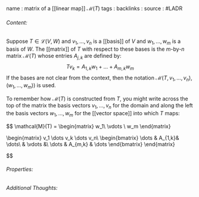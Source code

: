 name : matrix of a [[linear map]] $\mathcal{M}(T)$
tags : 
backlinks : 
source : #LADR

###### Content:
Suppose $T \in \mathcal{L}(V,W)$ and $v_1,...,v_n$ is a [[basis]] of $V$ and $w_1,...,w_m$ is a basis of $W$. The [[matrix]] of $T$ with respect to these bases is the $m$-by-$n$ matrix $\mathcal{M}(T)$ whose entries $A_{j,k}$ are defined by:
$$Tv_k=A_{1,k}w_1+...+A_{m,k}w_m$$
If the bases are not clear from the context, then the notation $\mathcal{M}(T,v_1,...,v_n),(w_1,...,w_m))$ is used.

To remember how $\mathcal{M}(T)$ is constructed from $T$, you might write across the top of the matrix the basis vectors $v_1,...,v_n$ for the domain and along the left the basis vectors $w_1,...,w_m$ for the [[vector space]] into which $T$ maps:

$$
\mathcal{M}(T) = \begin{matrix}
w_1\\
\vdots \\
w_m
\end{matrix}

\begin{matrix}
v_1 \dots v_k \dots v_n\\
\begin{bmatrix}
\dots & A_{1,k}& \dots\\
& \vdots &\\
\dots & A_{m,k} & \dots
\end{bmatrix}
\end{matrix}

$$

###### Properties:

###### Additional Thoughts:
